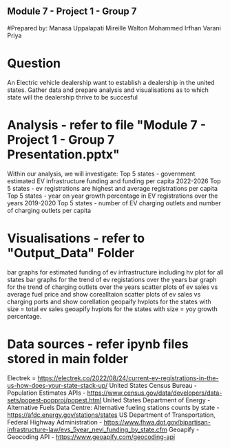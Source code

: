 ## Module 7 - Project 1 - Group 7
 
#Prepared by:
Manasa Uppalapati
Mireille Walton
Mohammed Irfhan Varani
Priya 

# Question
An Electric vehicle dealership want to establish a dealership in the united states. Gather data and prepare analysis and visualisations as to which state will the
dealership thrive to be succesful

# Analysis - refer to file "Module 7 - Project 1 - Group 7 Presentation.pptx"

Within our analysis, we will investigate:
Top 5 states - government estimated EV infrastructure funding and funding per capita 2022-2026
Top 5 states - ev registrations are highest and average registrations per capita
Top 5 states - year on year growth percentage in EV registrations over the years 2019-2020
Top 5 states - number of EV charging outlets and number of charging outlets per capita

# Visualisations - refer to "Output_Data" Folder
bar graphs for estimated funding of ev infrastructure including hv plot for all states
bar graphs for the trend of ev registations over the years
bar graph for the trend of charging outlets over the years
scatter plots of ev sales vs average fuel price and show corealltaion
scatter plots of ev sales vs charging ports and show corellation
geopaify hvplots for the states with size = total ev sales
geoapify hvplots for the states with size = yoy growth percentage.

# Data sources - refer ipynb files stored in main folder
Electrek = https://electrek.co/2022/08/24/current-ev-registrations-in-the-us-how-does-your-state-stack-up/
United States Census Bureau - Population Estimates APIs - https://www.census.gov/data/developers/data-sets/popest-popproj/popest.html
United States Department of Energy - Alternative Fuels Data Centre: Alternative fueling stations counts by state - https://afdc.energy.gov/stations/states
US Department of Transportation, Federal Highway Administration - https://www.fhwa.dot.gov/bipartisan-infrastructure-law/evs_5year_nevi_funding_by_state.cfm
Geoapify - Geocoding API - https://www.geoapify.com/geocoding-api
